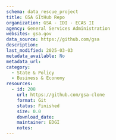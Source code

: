 ```yaml
---
schema: data_rescue_project 
title: GSA GItHub Repo
organization: GSA - IDI - ECAS II
agency: General Services Administration
websites: gsa.gov
data_source: https://github.com/gsa
description: 
last_modified: 2025-03-03
metadata_available: No
metadata_url: 
category:
  - State & Policy 
  - Business & Economy 
resources:
  - id: 208
    url: https://github.com/gsa-clone
    format: Git
    status: Finished
    size: 0.0
    download_date: 
    maintainer: EDGI
    notes: 
---
```


